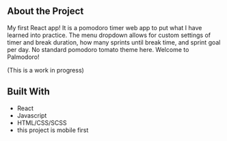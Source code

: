 ## **About the Project**

My first React app! It is a pomodoro timer web app to put what I have learned into practice. The menu dropdown allows for custom settings of timer and break duration, how many sprints until break time, and sprint goal per day. No standard pomodoro tomato theme here. Welcome to Palmodoro!

(This is a work in progress)

## **Built With**

-   React
-   Javascript
-   HTML/CSS/SCSS
-   this project is mobile first
